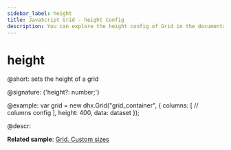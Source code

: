 ```yaml
---
sidebar_label: height
title: JavaScript Grid - height Config 
description: You can explore the height config of Grid in the documentation of the DHTMLX JavaScript UI library. Browse developer guides and API reference, try out code examples and live demos, and download a free 30-day evaluation version of DHTMLX Suite 7.
---
```


# height

@short: sets the height of a grid

@signature: {'height?: number;'}

@example:
var grid = new dhx.Grid("grid_container", {
	columns: [
		// columns config
	],
	height: 400,
	data: dataset
});

@descr: 

**Related sample**: [Grid. Custom sizes](https://snippet.dhtmlx.com/ffxj6se0)

[comment]: # (@related: grid/initialization.md#initialize-grid grid/configuration.md#widthheight)
